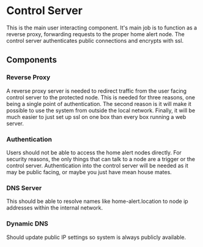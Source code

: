# Control Server

This is the main user interacting component. It's main job is to function as a
reverse proxy, forwarding requests to the proper home alert node. The control
server authenticates public connections and encrypts with ssl.

## Components

### Reverse Proxy

A reverse proxy server is needed to redirect traffic from the user facing
control server to the protected node.  This is needed for three reasons,
one being a single point of authentication. The second reason is it will make
it possible to use the system from outside the local network. Finally, it will
be much easier to just set up ssl on one box than every box running a web
server.

### Authentication

Users should not be able to access the home alert nodes directly. For security
reasons, the only things that can talk to a node are a trigger or the
control server. Authentication into the control server will be needed as it may
be public facing, or maybe you just have mean house mates.

### DNS Server

This should be able to resolve names like home-alert.location to node ip
addresses within the internal network.

### Dynamic DNS

Should update public IP settings so system is always publicly available.
